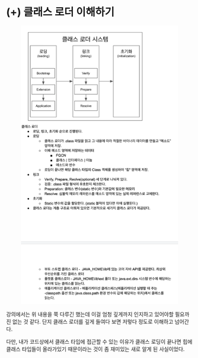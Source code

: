 # (+) 클래스 로더 이해하기

<figure><img src="../../.gitbook/assets/image (18).png" alt=""><figcaption></figcaption></figure>

강의에서는 위 내용을 쭉 다루긴 했는데 이걸 엄청 깊게까지 인지하고 있어야할 필요까진 없는 것 같다. 단지 클래스 로더를 깊게 들여다 보면 저렇다 정도로 이해하고 넘어간다.

다만, 내가 코드상에서 클래스 타입에 접근할 수 있는 이유가 클래스 로딩이 끝나면 힙에 클래스 타입들이 올라가있기 때문이라는 것이 좀 재미있는 새로 알게 된 사실이었다.
